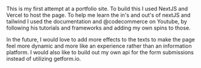 This is my first attempt at a portfolio site. To build this I used NextJS and Vercel to host the page. To help me learn the in's and out's of nextJS and tailwind I used the documentation and @codecommerce on Youtube, by following his tutorials and frameworks and adding my own spins to those. 

In the future, I would love to add more effects to the texts to make the page feel more dynamic and more like an experience rather than an information platform. I would also like to build out my own api for the form submissions instead of utilizing getform.io.
